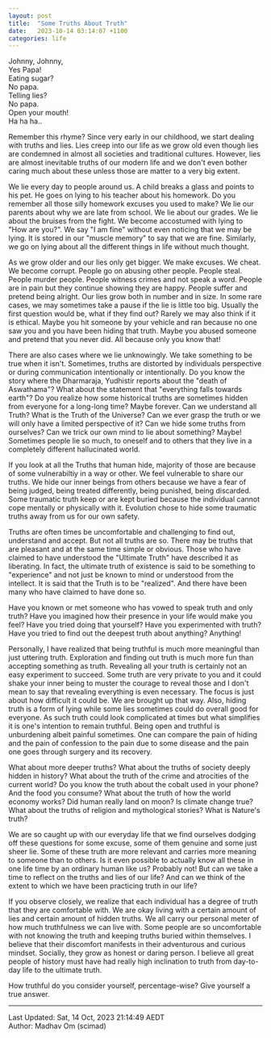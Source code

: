 ```yaml
---
layout: post
title:  "Some Truths About Truth"
date:   2023-10-14 03:14:07 +1100
categories: life
---
```

Johnny, Johnny,  
Yes Papa!  
Eating sugar?  
No papa.  
Telling lies?  
No papa.  
Open your mouth!  
Ha ha ha..  

Remember this rhyme? Since very early in our childhood, we start dealing with truths and lies. Lies creep into our life as we grow old even though lies are condemned in almost all societies and traditional cultures. However, lies are almost inevitable truths of our modern life and we don't even bother caring much about these unless those are matter to a very big extent.

We lie every day to people around us. A child breaks a glass and points to his pet. He goes on lying to his teacher about his homework. Do you remember all those silly homework excuses you used to make? We lie our parents about why we are late from school. We lie about our grades. We lie about the bruises from the fight. We become accostumed with lying to "How are you?". We say "I am fine" without even noticing that we may be lying. It is stored in our "muscle memory" to say that we are fine. Similarly, we go on lying about all the different things in life without much thought.

As we grow older and our lies only get bigger. We make excuses. We cheat. We become corrupt. People go on abusing other people. People steal. People murder people. People witness crimes and not speak a word. People are in pain but they continue showing they are happy. People suffer and pretend being alright. Our lies grow both in number and in size. In some rare cases, we may sometimes take a pause if the lie is little too big. Usually the first question would be, what if they find out? Rarely we may also think if it is ethical. Maybe you hit someone by your vehicle and ran because no one saw you and you have been hiding that truth. Maybe you abused someone and pretend that you never did. All because only you know that!

There are also cases where we lie unknowingly. We take something to be true when it isn't. Sometimes, truths are distorted by individuals perspective or during communication intentionally or intentionally. Do you know the story where the Dharmaraja, Yudhistir reports about the "death of Aswathama"? What about the statement that "everything falls towards earth"? Do you realize how some historical truths are sometimes hidden from everyone for a long-long time? Maybe forever. Can we understand all Truth? What is the Truth of the Universe? Can we ever grasp the truth or we will only have a limited perspective of it? Can we hide some truths from ourselves? Can we trick our own mind to lie about something? Maybe! Sometimes people lie so much, to oneself and to others that they live in a completely different hallucinated world.

If you look at all the Truths that human hide, majority of those are because of some vulnerabiltiy in a way or other. We feel vulnerable to share our truths. We hide our inner beings from others because we have a fear of being judged, being treated differently, being punished, being discarded. Some traumatic truth keep or are kept buried because the individual cannot cope mentally or physically with it. Evolution chose to hide some traumatic truths away from us for our own safety.

Truths are often times be uncomfortable and challenging to find out, understand and accept. But not all truths are so. There may be truths that are pleasant and at the same time simple or obvious. Those who have claimed to have understood the "Ultimate Truth" have described it as liberating. In fact, the ultimate truth of existence is said to be something to "experience" and not just be known to mind or understood from the intellect. It is said that the Truth is to be "realized". And there have been many who have claimed to have done so.

Have you known or met someone who has vowed to speak truth and only truth? Have you imagined how their presence in your life would make you feel? Have you tried doing that yourself? Have you experimented with truth? Have you tried to find out the deepest truth about anything? Anything!

Personally, I have realized that being truthful is much more meaningful than just uttering truth. Exploration and finding out truth  is much more fun than accepting something as truth. Revealing all your truth is certainly not an easy experiment to succeed. Some truth are very private to you and it could shake your inner being to muster the courage to reveal those and I don't mean to say that revealing everything is even necessary. The focus is just about how difficult it could be. We are brought up that way. Also, hiding truth is a form of lying while some lies sometimes could do overall good for everyone. As such truth could look complicated at times but what simplifies it is one's intention to remain truthful. Being open and truthful is unburdening albeit painful sometimes. One can compare the pain of hiding and the pain of confession to the pain due to some disease and the pain one goes through surgery and its recovery.

What about more deeper truths? What about the truths of society deeply hidden in history? What about the truth of the crime and atrocities of the current world? Do you know the truth about the cobalt used in your phone? And the food you consume? What about the truth of how the world economy works? Did human really land on moon? Is climate change true? What about the truths of religion and mythological stories? What is Nature's truth? 

We are so caught up with our everyday life that we find ourselves dodging off these questions for some excuse, some of them genuine and some just sheer lie. Some of these truth are more relevant and carries more meaning to someone than to others. Is it even possible to actually know all these in one life time by an ordinary human like us? Probably not! But can we take a time to reflect on the truths and lies of our life? And can we think of the extent to which we have been practicing truth in our life?

If you observe closely, we realize that each individual has a degree of truth that they are comfortable with. We are okay living with a certain amount of lies and certain amount of hidden truths. We all carry our personal meter of how much truthfulness we can live with. Some people are so uncomfortable with not knowing the truth and keeping truths buried within themselves. I believe that their discomfort manifests in their adventurous and curious mindset. Socially, they grow as honest or daring person. I believe all great people of history must have had really high inclination to truth from day-to-day life to the ultimate truth.

How truthful do you consider yourself, percentage-wise? Give yourself a true answer.

----------
Last Updated: Sat, 14 Oct, 2023 21:14:49 AEDT  
Author: Madhav Om (scimad)
